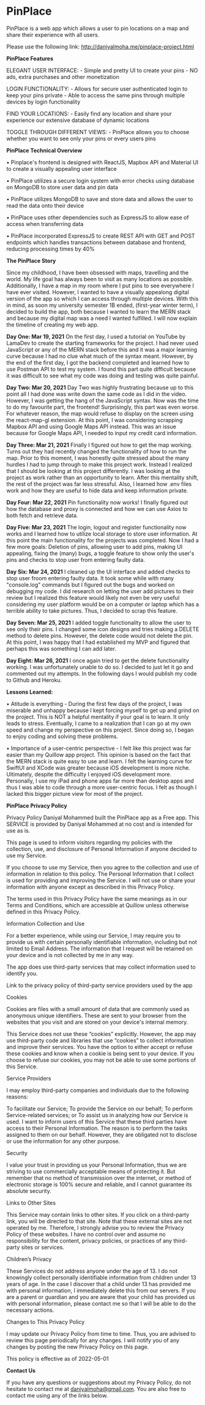 # PinPlace
PinPlace is a web app which allows a user to pin locations on a map and share their experience with all users.

Please use the following link: http://daniyalmoha.me/pinplace-project.html

**PinPlace Features**

ELEGANT USER INTERFACE: - Simple and pretty UI to create your pins - NO ads, extra purchases and other monetization

LOGIN FUNCTIONALITY: - Allows for secure user authenticated login to keep your pins private - Able to access the same pins through multiple devices by login functionality

FIND YOUR LOCATIONS: - Easily find any location and share your experience our extensive database of dynamic locations

TOGGLE THROUGH DIFFERENT VIEWS: - PinPlace allows you to choose whether you want to see only your pins or every users pins


**PinPlace Technical Overview**

• Pinplace's frontend is designed with ReactJS, Mapbox API and Material UI to create a visually appealing user interface

• PinPlace utilizes a secure login system with error checks using database on MongoDB to store user data and pin data

• PinPlace utilizes MongoDB to save and store data and allows the user to read the data onto their device

• PinPlace uses other dependencies such as ExpressJS to allow ease of access when transferring data

• PinPlace incorporated ExpressJS to create REST API with GET and POST endpoints which handles transactions between
database and frontend, reducing processing times by 40%

**The PinPlace Story**

Since my childhood, I have been obsessed with maps, travelling and the world. My life goal has always been to visit as many locations as possible. Additionally, I have a map in my room where I put pins to see everywhere I have ever visited. However, I wanted to have a visually appealong digital version of the app so which I can access through multiple devices. With this in mind, as soon my university semester 1B ended, (first-year winter term), I decided to build the app, both because I wanted to learn the MERN stack and because my digital map was a need I wanted fulfilled. I will now explain the timeline of creating my web app.

**Day One: Mar 19, 2021** On the first day, I used a tutorial on YouTube by LamaDev to create the starting frameworks for the project. I had never used JavaScript or any of the MERN stack before this and it was a major learning curve because I had no clue what much of the syntax meant. However, by the end of the first day, I got the backend completed and learned how to use Postman API to test my system. I found this part quite difficult because it was difficult to see what my code was doing and testing was quite painful. 

**Day Two: Mar 20, 2021** Day Two was highly frustrating because up to this point all I had done was write down the same code as I did in the video. However, I was getting the hang of the JavaScript syntax. Now was the time to do my favourite part, the frontend! Surprisingly, this part was even worse. For whatever reason, the map would refuse to display on the screen using the react-map-gl extension. At this point, I was considering scrapping Mapbox API and using Google Maps API instead. This was an issue because for Google Maps API, I needed to input my credit card information.

**Day Three: Mar 21, 2021** Finally I figured out how to get the map working. Turns out they had recently changed the functionality of how to run the map. Prior to this moment, I was honestly quite stressed about the many hurdles I had to jump through to make this project work. Instead I realized that I should be looking at this project differently. I was looking at the project as work rather than an opportunity to learn. After this mentality shift, the rest of the project was far less stressful. Also, I learned how .env files work and how they are useful to hide data and keep information private. 

**Day Four: Mar 22, 2021** Pin functionality now works! I finally figured out how the database and proxy is connected and how we can use Axios to both fetch and retrieve data.

**Day Five: Mar 23, 2021** The login, logout and register functionality now works and I learned how to utilize local storage to store user information. At this point the main functionality for the projects was completed. Now I had a few more goals: Deletion of pins, allowing user to add pins, making UI appealing, fixing the (many) bugs, a toggle feature to show only the user's pins and checks to stop user from entering faulty data.

**Day Six: Mar 24, 2021** I cleaned up the UI interface and added checks to stop user froom entering faulty data. It took some while with many "console.log" commands but I figured out the bugs and worked on debugging my code. I did research on letting the user add pictures to their review but I realized this feature would likely not even be very useful considering my user platform would be on a computer or laptop which has a terrible ability to take pictures. Thus, I decided to scrap this feature.

**Day Seven: Mar 25, 2021** I added toggle functionality to allow the user to see only their pins. I changed some icon designs and tries making a DELETE method to delete pins. However, the delete code would not delete the pin. At this point, I was happy that I had established my MVP and figured that perhaps this was something I can add later.

**Day Eight: Mar 26, 2021** I once again tried to get the delete functionality working. I was unfortunately unable to do so. I decided to just let it go and commented out my attempts. In the following days I would publish my code to Github and Heroku.


**Lessons Learned:**

• Atitude is everything - During the first few days of the project, I was miserable and unhappy because I kept forcing myself to get up and grind on the project. This is NOT a helpful mentality if your goal is to learn. It only leads to stress. Eventually, I came to a realization that I can go at my own speed and change my perspective on this project. Since doing so, I began to enjoy coding and solving these problems.

• Importance of a user-centric perspective - I felt like this project was far easier than my Quillow app project. This opinion is based on the fact that the MERN stack is quite easy to use and learn. I felt the learning curve for SwiftUI and XCode was greater because iOS development is more niche. Ultimately, despite the difficulty I enjoyed iOS development more. Personally, I use my iPad and phone apps far more than desktop apps and thus I was able to code through a more user-centric focus. I felt as though I lacked this bigger picture view for most of the project.

**PinPlace Privacy Policy**

Privacy Policy Daniyal Mohammed built the PinPlace app as a Free app. This SERVICE is provided by Daniyal Mohammed at no cost and is intended for use as is.

This page is used to inform visitors regarding my policies with the collection, use, and disclosure of Personal Information if anyone decided to use my Service.

If you choose to use my Service, then you agree to the collection and use of information in relation to this policy. The Personal Information that I collect is used for providing and improving the Service. I will not use or share your information with anyone except as described in this Privacy Policy.

The terms used in this Privacy Policy have the same meanings as in our Terms and Conditions, which are accessible at Quillow unless otherwise defined in this Privacy Policy.

Information Collection and Use

For a better experience, while using our Service, I may require you to provide us with certain personally identifiable information, including but not limited to Email Address. The information that I request will be retained on your device and is not collected by me in any way.

The app does use third-party services that may collect information used to identify you.

Link to the privacy policy of third-party service providers used by the app

Cookies

Cookies are files with a small amount of data that are commonly used as anonymous unique identifiers. These are sent to your browser from the websites that you visit and are stored on your device's internal memory.

This Service does not use these “cookies” explicitly. However, the app may use third-party code and libraries that use “cookies” to collect information and improve their services. You have the option to either accept or refuse these cookies and know when a cookie is being sent to your device. If you choose to refuse our cookies, you may not be able to use some portions of this Service.

Service Providers

I may employ third-party companies and individuals due to the following reasons:

To facilitate our Service; To provide the Service on our behalf; To perform Service-related services; or To assist us in analyzing how our Service is used. I want to inform users of this Service that these third parties have access to their Personal Information. The reason is to perform the tasks assigned to them on our behalf. However, they are obligated not to disclose or use the information for any other purpose.

Security

I value your trust in providing us your Personal Information, thus we are striving to use commercially acceptable means of protecting it. But remember that no method of transmission over the internet, or method of electronic storage is 100% secure and reliable, and I cannot guarantee its absolute security.

Links to Other Sites

This Service may contain links to other sites. If you click on a third-party link, you will be directed to that site. Note that these external sites are not operated by me. Therefore, I strongly advise you to review the Privacy Policy of these websites. I have no control over and assume no responsibility for the content, privacy policies, or practices of any third-party sites or services.

Children’s Privacy

These Services do not address anyone under the age of 13. I do not knowingly collect personally identifiable information from children under 13 years of age. In the case I discover that a child under 13 has provided me with personal information, I immediately delete this from our servers. If you are a parent or guardian and you are aware that your child has provided us with personal information, please contact me so that I will be able to do the necessary actions.

Changes to This Privacy Policy

I may update our Privacy Policy from time to time. Thus, you are advised to review this page periodically for any changes. I will notify you of any changes by posting the new Privacy Policy on this page.

This policy is effective as of 2022-05-01

**Contact Us**

If you have any questions or suggestions about my Privacy Policy, do not hesitate to contact me at daniyalmoha@gmail.com. You are also free to contact me using any of the links below.
